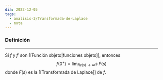 ```yaml
---
dia: 2022-12-05
tags:
  - analisis-3/Transformada-de-Laplace
  - nota
---
```

### Definición
---
Si $f$ y $f'$ son [[Función objeto|funciones objeto]], entonces $$ f(0^+) = \lim_{Re(s) \to \infty} s~F(s) $$ donde $F(s)$ es la [[Transformada de Laplace]] de $f$.